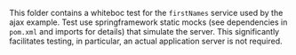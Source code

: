 This folder contains a whiteboc test for the `firstNames` service used by the ajax example.
Test use springframework static mocks (see dependencies in `pom.xml` and imports for details) that simulate the server. This significantly facilitates testing, in particular, an actual application server is not required.

